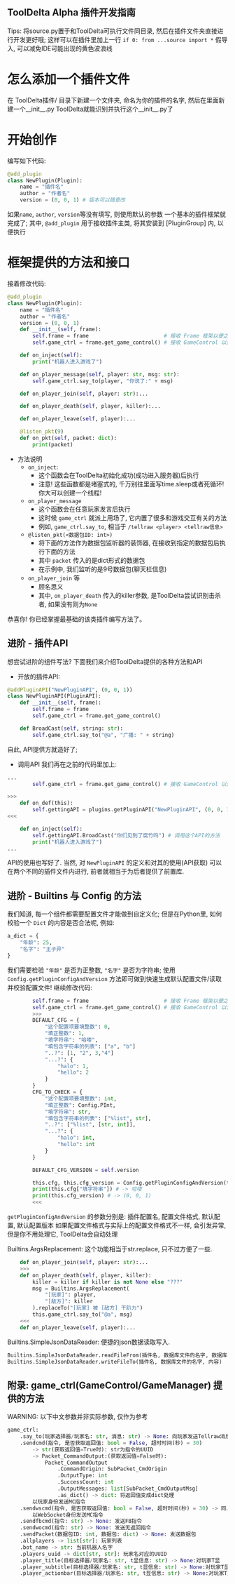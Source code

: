 ## ToolDelta Alpha 插件开发指南 ##
Tips: 将source.py置于和ToolDelta可执行文件同目录, 然后在插件文件夹直接进行开发更好哦;
这样可以在插件里加上一行 `if 0: from ...source import *` 假导入, 可以减免IDE可能出现的黄色波浪线

# 怎么添加一个插件文件 #
在 ToolDelta插件/ 目录下新建一个文件夹, 命名为你的插件的名字, 然后在里面新建一个__init__.py
ToolDelta就能识别并执行这个__init__.py了

# 开始创作 #
编写如下代码:
```python
@add_plugin
class NewPlugin(Plugin):
    name = "插件名"
    author = "作者名"
    version = (0, 0, 1) # 版本可以随意改
```
如果`name`, `author`, `version`等没有填写, 则使用默认的参数
一个基本的插件框架就完成了;
其中, `@add_plugin` 用于接收插件主类, 将其安装到 [PluginGroup] 内, 以便执行

# 框架提供的方法和接口
接着修改代码:
```python
@add_plugin
class NewPlugin(Plugin):
    name = "插件名"
    author = "作者名"
    version = (0, 0, 1)
    def __init__(self, frame):
        self.frame = frame                        # 接收 Frame 框架以便之后使用
        self.game_ctrl = frame.get_game_control() # 接收 GameControl 以便之后使用

    def on_inject(self):
        print("机器人进入游戏了")

    def on_player_message(self, player: str, msg: str):
        self.game_ctrl.say_to(player, "你说了:" + msg)

    def on_player_join(self, player: str):...

    def on_player_death(self, player, killer):...

    def on_player_leave(self, player):...

    @listen_pkt(9)
    def on_pkt(self, packet: dict):
        print(packet)
```
- 方法说明
    - `on_inject`: 
        - 这个函数会在ToolDelta初始化成功(成功进入服务器)后执行
        - 注意! 这些函数都是堵塞式的, 千万别往里面写time.sleep或者死循环! 你大可以创建一个线程!
    - `on_player_message`
        - 这个函数会在任意玩家发言后执行
        - 这时候 `game_ctrl` 就派上用场了, 它内置了很多和游戏交互有关的方法
        - 例如, `game_ctrl.say_to`, 相当于 `/tellraw <player> <tellraw信息>`
    - `@listen_pkt(<数据包ID: int>)`
        - 将下面的方法作为数据包监听器的装饰器, 在接收到指定的数据包后执行下面的方法
        - 其中 `packet` 传入的是dict形式的数据包
        - 在示例中, 我们监听的是9号数据包(聊天栏信息)
    - `on_player_join` 等
        - 顾名思义
        - 其中, `on_player_death` 传入的killer参数, 是ToolDelta尝试识别击杀者, 如果没有则为`None`

恭喜你! 你已经掌握最基础的该类插件编写方法了。

## 进阶 - 插件API ##

想尝试进阶的组件写法? 下面我们来介绍ToolDelta提供的各种方法和API
- 开放的插件API:
```python
@addPluginAPI("NewPluginAPI", (0, 0, 1))
class NewPluginAPI(PluginAPI):
    def __init__(self, frame):
        self.frame = frame
        self.game_ctrl = frame.get_game_control()

    def BroadCast(self, string: str):
        self.game_ctrl.say_to("@a", "广播: " + string)
```
自此, API提供方就造好了;
- 调用API
我们再在之前的代码里加上:
```python
...
        self.game_ctrl = frame.get_game_control() # 接收 GameControl 以便之后使用

>>>
    def on_def(this):
        self.gettingAPI = plugins.getPluginAPI("NewPluginAPI", (0, 0, 1)) # 获取API
<<<

    def on_inject(self):
        self.gettingAPI.BroadCast("你们见到了腐竹吗") # 调用这个API的方法
        print("机器人进入游戏了")
...
```
API的使用也写好了.
当然, 对 `NewPluginAPI` 的定义和对其的使用(API获取) 可以在两个不同的插件文件内进行,
前者就相当于为后者提供了前置库.

## 进阶 - Builtins 与 Config 的方法 ##
我们知道, 每一个组件都需要配置文件才能做到自定义化;
但是在Python里, 如何校验一个 `Dict` 的内容是否合法呢, 例如:
```python
a_dict = {
    "年龄": 25,
    "名字": "王子异"
}
```
我们需要检验 `"年龄"` 是否为正整数, `"名字"` 是否为字符串;
使用 `Config.getPluginConfigAndVersion` 方法即可做到快速生成默认配置文件/读取并校验配置文件!
继续修改代码:
```python
        self.frame = frame                        # 接收 Frame 框架以便之后使用
        self.game_ctrl = frame.get_game_control() # 接收 GameControl 以便之后使用
        >>>
        DEFAULT_CFG = {
            "这个配置项要填整数": 0,
            "填正整数": 1,
            "填字符串": "哈喽",
            "填包含字符串的列表": ["a", "b"]
            "..?": [1, "2", 3,"4"]
            "...?": {
                "halo": 1,
                "hello": 2
            }
        }
        CFG_TO_CHECK = {
            "这个配置项要填整数": int,
            "填正整数": Config.PInt,
            "填字符串": str,
            "填包含字符串的列表": ["%list", str],
            "..?": ["%list", [str, int]],
            "...?": {
                "halo": int,
                "hello": int
            }
        }

        DEFAULT_CFG_VERSION = self.version

        this.cfg, this.cfg_version = Config.getPluginConfigAndVersion(this.name, CFG_TO_CHECK, DEFAULT_CFG, DEFAULT_CFG_VERSION)
        print(this.cfg["填字符串"]) # -> 哈喽
        print(this.cfg_version) # -> (0, 0, 1)
        <<<
```
`getPluginConfigAndVersion` 的参数分别是: 插件配置名, 配置文件格式, 默认配置, 默认配置版本
如果配置文件格式与实际上的配置文件格式不一样, 会引发异常, 但是你不用处理它, ToolDelta会自动处理

Builtins.ArgsReplacement: 这个功能相当于str.replace, 只不过方便了一些.
```python
    def on_player_join(self, player: str):...
    >>>
    def on_player_death(self, player, killer):
        killer = killer if killer is not None else "???"
        msg = Builtins.ArgsReplacement(
            "[玩家]": player,
            "[敌方]": killer
        ).replaceTo("[玩家] 被 [敌方] 干趴力")
        this.game_ctrl.say_to("@a", msg)
    <<<
    def on_player_leave(self, player):...
```

Builtins.SimpleJsonDataReader: 便捷的json数据读取写入.

```python
Builtins.SimpleJsonDataReader.readFileFrom(插件名, 数据库文件的名字, 数据库不存在则写入以下内容 = None)
Builtins.SimpleJsonDataReader.writeFileTo(插件名, 数据库文件的名字, 内容)
```

## 附录: game_ctrl(GameControl/GameManager) 提供的方法 ##
WARNING: 以下中文参数并非实际参数, 仅作为参考

```python
game_ctrl:
    .say_to(玩家选择器/玩家名: str, 消息: str) -> None: 向玩家发送Tellraw消息
    .sendcmd(指令, 是否获取返回值: bool = False, 超时时间(秒) = 30)
        -> str(获取返回值=True时): str为指令的UUID
        -> Packet_CommandOutput:(获取返回值=False时):
            Packet_CommandOutput
                .CommandOrigin: SubPacket_CmdOrigin
                .OutputType: int
                .SuccessCount: int
                .OutputMessages: list[SubPacket_CmdOutputMsg]
                .as_dict() -> dict: 将返回值变成dict处理
        以玩家身份发送MC指令
    .sendwscmd(指令, 是否获取返回值: bool = False, 超时时间(秒) = 30) -> 同上,
        以WebSocket身份发送MC指令
    .sendfbcmd(指令: str) -> None: 发送FB指令
    .sendwocmd(指令: str) -> None: 发送无返回指令
    .sendPacket(数据包ID: int, 数据包: dict) -> None: 发送数据包
    .allplayers -> list[str]: 玩家列表
    .bot_name -> str: 当前机器人名字
    .players_uuid -> dict[str, str]: 玩家名对应的UUID
    .player_title(目标选择器/玩家名: str, t显信息: str) -> None:对玩家T显
    .player_subtitle(目标选择器/玩家名: str, t显信息: str) -> None:对玩家T显
    .player_actionbar(目标选择器/玩家名: str, t显信息: str) -> None:对玩家T显
```
